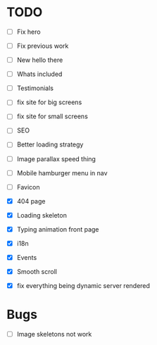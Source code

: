 # TODO

- [ ] Fix hero
- [ ] Fix previous work
- [ ] New hello there
- [ ] Whats included
- [ ] Testimonials

- [ ] fix site for big screens
- [ ] fix site for small screens
- [ ] SEO
- [ ] Better loading strategy
- [ ] Image parallax speed thing
- [ ] Mobile hamburger menu in nav
- [ ] Favicon
- [x] 404 page
- [x] Loading skeleton
- [x] Typing animation front page
- [x] i18n
- [x] Events
- [x] Smooth scroll
- [x] fix everything being dynamic server rendered

# Bugs

- [ ] Image skeletons not work
